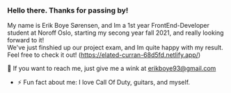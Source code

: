### Hello there. Thanks for passing by!



My name is Erik Boye Sørensen, and Im a 1st year FrontEnd-Developer student at Noroff Oslo, starting my secong year fall 2021, and really looking forward to it! </br>
We've just finshied up our project exam, and Im quite happy with my result. Feel free to check it out! (https://elated-curran-68d5fd.netlify.app/)


💬 If you want to reach me, just give me a wink at erikboye93@gmail.com



- ⚡ Fun fact about me: I love Call Of Duty, guitars, and myself.
